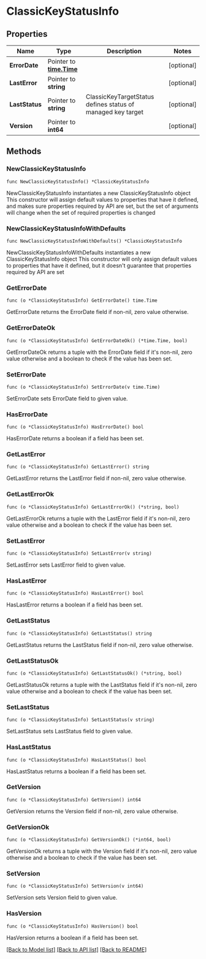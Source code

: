 # ClassicKeyStatusInfo

## Properties

Name | Type | Description | Notes
------------ | ------------- | ------------- | -------------
**ErrorDate** | Pointer to [**time.Time**](time.Time.md) |  | [optional] 
**LastError** | Pointer to **string** |  | [optional] 
**LastStatus** | Pointer to **string** | ClassicKeyTargetStatus defines status of managed key target | [optional] 
**Version** | Pointer to **int64** |  | [optional] 

## Methods

### NewClassicKeyStatusInfo

`func NewClassicKeyStatusInfo() *ClassicKeyStatusInfo`

NewClassicKeyStatusInfo instantiates a new ClassicKeyStatusInfo object
This constructor will assign default values to properties that have it defined,
and makes sure properties required by API are set, but the set of arguments
will change when the set of required properties is changed

### NewClassicKeyStatusInfoWithDefaults

`func NewClassicKeyStatusInfoWithDefaults() *ClassicKeyStatusInfo`

NewClassicKeyStatusInfoWithDefaults instantiates a new ClassicKeyStatusInfo object
This constructor will only assign default values to properties that have it defined,
but it doesn't guarantee that properties required by API are set

### GetErrorDate

`func (o *ClassicKeyStatusInfo) GetErrorDate() time.Time`

GetErrorDate returns the ErrorDate field if non-nil, zero value otherwise.

### GetErrorDateOk

`func (o *ClassicKeyStatusInfo) GetErrorDateOk() (*time.Time, bool)`

GetErrorDateOk returns a tuple with the ErrorDate field if it's non-nil, zero value otherwise
and a boolean to check if the value has been set.

### SetErrorDate

`func (o *ClassicKeyStatusInfo) SetErrorDate(v time.Time)`

SetErrorDate sets ErrorDate field to given value.

### HasErrorDate

`func (o *ClassicKeyStatusInfo) HasErrorDate() bool`

HasErrorDate returns a boolean if a field has been set.

### GetLastError

`func (o *ClassicKeyStatusInfo) GetLastError() string`

GetLastError returns the LastError field if non-nil, zero value otherwise.

### GetLastErrorOk

`func (o *ClassicKeyStatusInfo) GetLastErrorOk() (*string, bool)`

GetLastErrorOk returns a tuple with the LastError field if it's non-nil, zero value otherwise
and a boolean to check if the value has been set.

### SetLastError

`func (o *ClassicKeyStatusInfo) SetLastError(v string)`

SetLastError sets LastError field to given value.

### HasLastError

`func (o *ClassicKeyStatusInfo) HasLastError() bool`

HasLastError returns a boolean if a field has been set.

### GetLastStatus

`func (o *ClassicKeyStatusInfo) GetLastStatus() string`

GetLastStatus returns the LastStatus field if non-nil, zero value otherwise.

### GetLastStatusOk

`func (o *ClassicKeyStatusInfo) GetLastStatusOk() (*string, bool)`

GetLastStatusOk returns a tuple with the LastStatus field if it's non-nil, zero value otherwise
and a boolean to check if the value has been set.

### SetLastStatus

`func (o *ClassicKeyStatusInfo) SetLastStatus(v string)`

SetLastStatus sets LastStatus field to given value.

### HasLastStatus

`func (o *ClassicKeyStatusInfo) HasLastStatus() bool`

HasLastStatus returns a boolean if a field has been set.

### GetVersion

`func (o *ClassicKeyStatusInfo) GetVersion() int64`

GetVersion returns the Version field if non-nil, zero value otherwise.

### GetVersionOk

`func (o *ClassicKeyStatusInfo) GetVersionOk() (*int64, bool)`

GetVersionOk returns a tuple with the Version field if it's non-nil, zero value otherwise
and a boolean to check if the value has been set.

### SetVersion

`func (o *ClassicKeyStatusInfo) SetVersion(v int64)`

SetVersion sets Version field to given value.

### HasVersion

`func (o *ClassicKeyStatusInfo) HasVersion() bool`

HasVersion returns a boolean if a field has been set.


[[Back to Model list]](../README.md#documentation-for-models) [[Back to API list]](../README.md#documentation-for-api-endpoints) [[Back to README]](../README.md)



